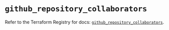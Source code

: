 # `github_repository_collaborators`

Refer to the Terraform Registry for docs: [`github_repository_collaborators`](https://registry.terraform.io/providers/integrations/github/6.2.0/docs/resources/repository_collaborators).
